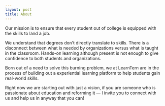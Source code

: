 ```yaml
---
layout: post
title: About
---
```

Our mission is to ensure that every student out of college is equipped with the skills to land a job. 


We understand that degrees don't directly translate to skills. There is a disconnect between what is needed by organizations versus what is taught in the classroom. Hands-on learning although present is not enough to give confidence to both students and organizations. 


Born out of a need to solve this burning problem, we at LearnTern are in the process of building out a experiential learning platform to help students gain real-world skills. 


Right now we are starting out with just a vision, if you are someone who is passionate about education and reforming it — I invite you to connect with us and help us in anyway that you can! 
